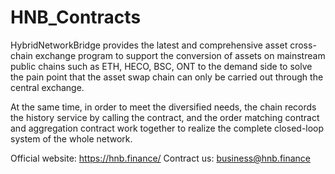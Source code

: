 # HNB_Contracts

HybridNetworkBridge provides the latest and comprehensive asset cross-chain exchange program to support the conversion of
assets on mainstream public chains such as ETH, HECO, BSC, ONT to the demand side to solve the pain point that the asset swap
chain can only be carried out through the central exchange.

At the same time, in order to meet the diversified needs, the chain records the history service by calling the contract, and the order matching contract and aggregation contract work together to realize the complete closed-loop system of the whole network.

Official website: https://hnb.finance/
Contract us: business@hnb.finance